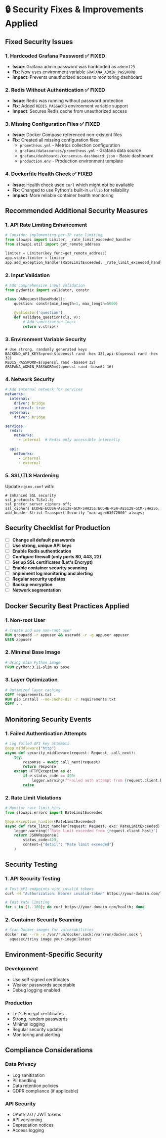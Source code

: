 # 🔒 Security Fixes & Improvements Applied

## Fixed Security Issues

### 1. **Hardcoded Grafana Password** ✅ FIXED
- **Issue**: Grafana admin password was hardcoded as `admin123`
- **Fix**: Now uses environment variable `GRAFANA_ADMIN_PASSWORD`
- **Impact**: Prevents unauthorized access to monitoring dashboard

### 2. **Redis Without Authentication** ✅ FIXED
- **Issue**: Redis was running without password protection
- **Fix**: Added `REDIS_PASSWORD` environment variable support
- **Impact**: Secures Redis cache from unauthorized access

### 3. **Missing Configuration Files** ✅ FIXED
- **Issue**: Docker Compose referenced non-existent files
- **Fix**: Created all missing configuration files:
  - `prometheus.yml` - Metrics collection configuration
  - `grafana/datasources/prometheus.yml` - Grafana data source
  - `grafana/dashboards/consensus-dashboard.json` - Basic dashboard
  - `production.env` - Production environment template

### 4. **Dockerfile Health Check** ✅ FIXED
- **Issue**: Health check used `curl` which might not be available
- **Fix**: Changed to use Python's built-in `urllib` for reliability
- **Impact**: More reliable container health monitoring

## Recommended Additional Security Measures

### 1. **API Rate Limiting Enhancement**
```python
# Consider implementing per-IP rate limiting
from slowapi import Limiter, _rate_limit_exceeded_handler
from slowapi.util import get_remote_address

limiter = Limiter(key_func=get_remote_address)
app.state.limiter = limiter
app.add_exception_handler(RateLimitExceeded, _rate_limit_exceeded_handler)
```

### 2. **Input Validation**
```python
# Add comprehensive input validation
from pydantic import validator, constr

class QARequest(BaseModel):
    question: constr(min_length=1, max_length=5000)
    
    @validator('question')
    def validate_question(cls, v):
        # Add sanitization logic
        return v.strip()
```

### 3. **Environment Variable Security**
```env
# Use strong, randomly generated keys
BACKEND_API_KEYS=prod-$(openssl rand -hex 32),api-$(openssl rand -hex 32)
REDIS_PASSWORD=$(openssl rand -base64 32)
GRAFANA_ADMIN_PASSWORD=$(openssl rand -base64 16)
```

### 4. **Network Security**
```yaml
# Add internal network for services
networks:
  internal:
    driver: bridge
    internal: true
  external:
    driver: bridge

services:
  redis:
    networks:
      - internal  # Redis only accessible internally
  
  api:
    networks:
      - internal
      - external
```

### 5. **SSL/TLS Hardening**
Update `nginx.conf` with:
```nginx
# Enhanced SSL security
ssl_protocols TLSv1.3;
ssl_prefer_server_ciphers off;
ssl_ciphers ECDHE-ECDSA-AES128-GCM-SHA256:ECDHE-RSA-AES128-GCM-SHA256;
add_header Strict-Transport-Security "max-age=63072000" always;
```

## Security Checklist for Production

- [ ] **Change all default passwords**
- [ ] **Use strong, unique API keys**
- [ ] **Enable Redis authentication**
- [ ] **Configure firewall (only ports 80, 443, 22)**
- [ ] **Set up SSL certificates (Let's Encrypt)**
- [ ] **Enable container security scanning**
- [ ] **Implement log monitoring and alerting**
- [ ] **Regular security updates**
- [ ] **Backup encryption**
- [ ] **Network segmentation**

## Docker Security Best Practices Applied

### 1. **Non-root User**
```dockerfile
# Create and use non-root user
RUN groupadd -r appuser && useradd -r -g appuser appuser
USER appuser
```

### 2. **Minimal Base Image**
```dockerfile
# Using slim Python image
FROM python:3.11-slim as base
```

### 3. **Layer Optimization**
```dockerfile
# Optimized layer caching
COPY requirements.txt .
RUN pip install --no-cache-dir -r requirements.txt
COPY . .
```

## Monitoring Security Events

### 1. **Failed Authentication Attempts**
```python
# Log failed API key attempts
@app.middleware("http")
async def security_middleware(request: Request, call_next):
    try:
        response = await call_next(request)
        return response
    except HTTPException as e:
        if e.status_code == 403:
            logger.warning(f"Failed auth attempt from {request.client.host}")
        raise
```

### 2. **Rate Limit Violations**
```python
# Monitor rate limit hits
from slowapi.errors import RateLimitExceeded

@app.exception_handler(RateLimitExceeded)
async def rate_limit_handler(request: Request, exc: RateLimitExceeded):
    logger.warning(f"Rate limit exceeded from {request.client.host}")
    return JSONResponse(
        status_code=429,
        content={"detail": "Rate limit exceeded"}
    )
```

## Security Testing

### 1. **API Security Testing**
```bash
# Test API endpoints with invalid tokens
curl -H "Authorization: Bearer invalid-token" https://your-domain.com/llm/qa

# Test rate limiting
for i in {1..100}; do curl https://your-domain.com/health; done
```

### 2. **Container Security Scanning**
```bash
# Scan Docker images for vulnerabilities
docker run --rm -v /var/run/docker.sock:/var/run/docker.sock \
  aquasec/trivy image your-image:latest
```

## Environment-Specific Security

### Development
- Use self-signed certificates
- Weaker passwords acceptable
- Debug logging enabled

### Production
- Let's Encrypt certificates
- Strong, random passwords
- Minimal logging
- Regular security updates
- Monitoring and alerting

## Compliance Considerations

### Data Privacy
- Log sanitization
- PII handling
- Data retention policies
- GDPR compliance (if applicable)

### API Security
- OAuth 2.0 / JWT tokens
- API versioning
- Deprecation notices
- Access logging 